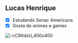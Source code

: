 ## Lucas Henrique
- [x] Estudando Senac Americana
- [x] Gosta de animes e games

![-cC90dsU_400x400](https://user-images.githubusercontent.com/42223676/61918491-f295ce00-af27-11e9-91c6-208aa95f3f5e.jpg)
